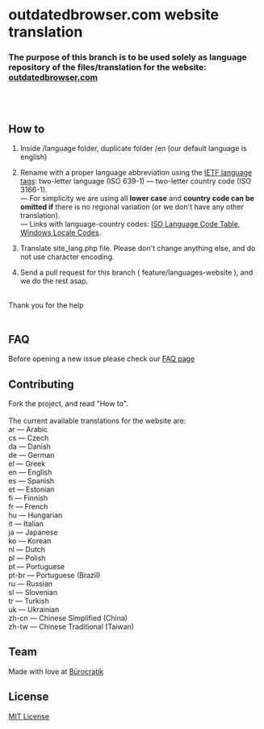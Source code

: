 # outdatedbrowser.com website translation

### The purpose of this branch is to be used solely as language repository of the files/translation for the website: [outdatedbrowser.com](http://outdatedbrowser.com)
<br><br>



## How to


1. Inside /language folder, duplicate folder /en (our default language is english)

2. Rename with a proper language abbreviation using the [IETF language tags](https://en.wikipedia.org/wiki/IETF_language_tag): two-letter language (ISO 639-1)  — two-letter country code (ISO 3166-1).  <br>— For simplicity we are using all **lower case** and **country code can be omitted if** there is no regional variation (or we don't have any other translation). <br>— Links with language-country codes: [ISO Language Code Table](http://www.lingoes.net/en/translator/langcode.htm), [Windows Locale Codes](http://www.science.co.il/Language/Locale-codes.asp).

3. Translate site_lang.php file. Please don't change anything else, and do not use character encoding.


4. Send a pull request for this branch ( feature/languages-website ), and we do the rest asap.


<br>
Thank you for the help
<br><br>

## FAQ

Before opening a new issue please check our [FAQ page](https://github.com/burocratik/outdated-browser/wiki/FAQ-translations-for-outdatedbrowser.com)

## Contributing

Fork the project, and read "How to".<br><br>
The current available translations for the website are:<br>
ar — Arabic <br>
cs — Czech <br>
da — Danish <br>
de — German <br>
el — Greek <br>
en — English <br>
es — Spanish <br>
et — Estonian <br>
fi — Finnish <br>
fr — French <br>
hu — Hungarian <br>
it — Italian <br>
ja — Japanese <br>
ko — Korean<br>
nl — Dutch <br>
pl — Polish <br>
pt — Portuguese <br>
pt-br — Portuguese (Brazil) <br>
ru — Russian <br>
sl — Slovenian <br>
tr — Turkish <br>
uk — Ukrainian<br>
zh-cn — Chinese Simplified (China) <br>
zh-tw — Chinese Traditional (Taiwan) <br>

## Team

Made with love at [Bürocratik](http://burocratik.com)


## License

[MIT License](http://zenorocha.mit-license.org/)
